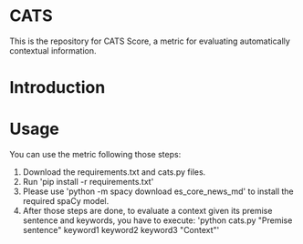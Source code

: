 # CATS
This is the repository for CATS Score, a metric for evaluating automatically contextual information.

# Introduction


# Usage
You can use the metric following those steps:
1. Download the requirements.txt and cats.py files.
2. Run 'pip install -r requirements.txt'
3. Please use 'python -m spacy download es_core_news_md' to install the required spaCy model.
4. After those steps are done, to evaluate a context given its premise sentence and keywords, you have to execute: 'python  cats.py "Premise sentence" keyword1 keyword2 keyword3 "Context"'
